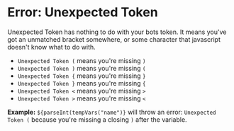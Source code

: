 # Error: Unexpected Token
Unexpected Token has nothing to do with your bots token. It means you've got an unmatched bracket somewhere, or some character that javascript doesn't know what to do with.  

*  `Unexpected Token (` means you're missing `)`  
*  `Unexpected Token )` means you're missing `(`  
*  `Unexpected Token {` means you're missing `}`  
*  `Unexpected Token }` means you're missing `{`  
*  `Unexpected Token <` means you're missing `>`  
*  `Unexpected Token >` means you're missing `<`  

**Example:**
`${parseInt(tempVars("name")}` will throw an error: `Unexpected Token (` because you're missing a closing `)` after the variable. 